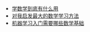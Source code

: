 
- [学数学到底有什么用](https://www.jianshu.com/p/d6acef18587e)
- [对我启发最大的数学学习方法](http://www.1004619.com/83400/)
- [机器学习入门需要哪些数学基础](https://cloud.tencent.com/developer/ask/98210)
